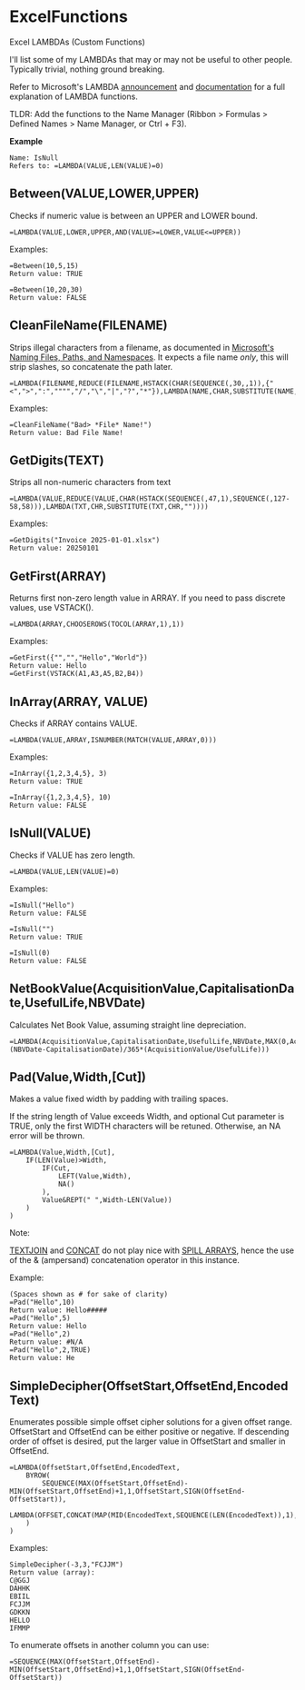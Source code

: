 # ExcelFunctions
Excel LAMBDAs (Custom Functions)

I'll list some of my LAMBDAs that may or may not be useful to other people. Typically trivial, nothing ground breaking.

Refer to Microsoft's LAMBDA [announcement](https://techcommunity.microsoft.com/blog/excelblog/announcing-lambda-helper-functions-lambdas-as-arguments-and-more/2576648) and [documentation](https://support.microsoft.com/en-au/office/lambda-function-bd212d27-1cd1-4321-a34a-ccbf254b8b67) for a full explanation of LAMBDA functions.

TLDR: Add the functions to the Name Manager (Ribbon > Formulas > Defined Names > Name Manager, or Ctrl + F3).

**Example**
```
Name: IsNull
Refers to: =LAMBDA(VALUE,LEN(VALUE)=0)
```

## Between(VALUE,LOWER,UPPER)
Checks if numeric value is between an UPPER and LOWER bound.
```
=LAMBDA(VALUE,LOWER,UPPER,AND(VALUE>=LOWER,VALUE<=UPPER))
```
Examples:
```
=Between(10,5,15)
Return value: TRUE

=Between(10,20,30)
Return value: FALSE
```

## CleanFileName(FILENAME)
Strips illegal characters from a filename, as documented in [Microsoft's Naming Files, Paths, and Namespaces](https://learn.microsoft.com/en-us/windows/win32/fileio/naming-a-file).
It expects a file name *only*, this will strip slashes, so concatenate the path later.
```
=LAMBDA(FILENAME,REDUCE(FILENAME,HSTACK(CHAR(SEQUENCE(,30,,1)),{"<",">",":","""","/","\","|","?","*"}),LAMBDA(NAME,CHAR,SUBSTITUTE(NAME,CHAR,""))))
```
Examples:
```
=CleanFileName("Bad> *File* Name!")
Return value: Bad File Name!

```

## GetDigits(TEXT)
Strips all non-numeric characters from text
```
=LAMBDA(VALUE,REDUCE(VALUE,CHAR(HSTACK(SEQUENCE(,47,1),SEQUENCE(,127-58,58))),LAMBDA(TXT,CHR,SUBSTITUTE(TXT,CHR,""))))
```
Examples:
```
=GetDigits("Invoice 2025-01-01.xlsx")
Return value: 20250101
```

## GetFirst(ARRAY)
Returns first non-zero length value in ARRAY.
If you need to pass discrete values, use VSTACK().
```
=LAMBDA(ARRAY,CHOOSEROWS(TOCOL(ARRAY,1),1))
```
Examples:
```
=GetFirst({"","","Hello","World"})
Return value: Hello
=GetFirst(VSTACK(A1,A3,A5,B2,B4))
```

## InArray(ARRAY, VALUE)
Checks if ARRAY contains VALUE.
```
=LAMBDA(VALUE,ARRAY,ISNUMBER(MATCH(VALUE,ARRAY,0)))
```
Examples:
```
=InArray({1,2,3,4,5}, 3)
Return value: TRUE

=InArray({1,2,3,4,5}, 10)
Return value: FALSE
```

## IsNull(VALUE)
Checks if VALUE has zero length.
```
=LAMBDA(VALUE,LEN(VALUE)=0)
```
Examples:
```
=IsNull("Hello")
Return value: FALSE

=IsNull("")
Return value: TRUE

=IsNull(0)
Return value: FALSE
```

## NetBookValue(AcquisitionValue,CapitalisationDate,UsefulLife,NBVDate)
Calculates Net Book Value, assuming straight line depreciation.
```
=LAMBDA(AcquisitionValue,CapitalisationDate,UsefulLife,NBVDate,MAX(0,AcquisitionValue-(NBVDate-CapitalisationDate)/365*(AcquisitionValue/UsefulLife)))
```

## Pad(Value,Width,[Cut])
Makes a value fixed width by padding with trailing spaces.

If the string length of Value exceeds Width, and optional Cut parameter is TRUE, only the first WIDTH characters will be retuned. Otherwise, an NA error will be thrown.
```
=LAMBDA(Value,Width,[Cut],
    IF(LEN(Value)>Width,
        IF(Cut,
            LEFT(Value,Width),
            NA()
        ),
        Value&REPT(" ",Width-LEN(Value))
    )
)
```
Note:

[TEXTJOIN](https://support.microsoft.com/en-au/office/textjoin-function-357b449a-ec91-49d0-80c3-0e8fc845691c) and [CONCAT](https://support.microsoft.com/en-au/office/concat-function-9b1a9a3f-94ff-41af-9736-694cbd6b4ca2) do not play nice with [SPILL ARRAYS](https://support.microsoft.com/en-au/office/dynamic-array-formulas-and-spilled-array-behavior-205c6b06-03ba-4151-89a1-87a7eb36e531), hence the use of the &amp; (ampersand) concatenation operator in this instance.

Example:
```
(Spaces shown as # for sake of clarity)
=Pad("Hello",10)
Return value: Hello#####
=Pad("Hello",5)
Return value: Hello
=Pad("Hello",2)
Return value: #N/A
=Pad("Hello",2,TRUE)
Return value: He
```

## SimpleDecipher(OffsetStart,OffsetEnd,EncodedText)
Enumerates possible simple offset cipher solutions for a given offset range. OffsetStart and OffsetEnd can be either positive or negative.  If descending order of offset is desired, put the larger value in OffsetStart and smaller in OffsetEnd.
```
=LAMBDA(OffsetStart,OffsetEnd,EncodedText,
    BYROW(
        SEQUENCE(MAX(OffsetStart,OffsetEnd)-MIN(OffsetStart,OffsetEnd)+1,1,OffsetStart,SIGN(OffsetEnd-OffsetStart)),
        LAMBDA(OFFSET,CONCAT(MAP(MID(EncodedText,SEQUENCE(LEN(EncodedText)),1),LAMBDA(CHR,CHAR(CODE(CHR)+OFFSET)))))
    )
)
```

Examples:
```
SimpleDecipher(-3,3,"FCJJM")
Return value (array):
C@GGJ
DAHHK
EBIIL
FCJJM
GDKKN
HELLO
IFMMP
```
To enumerate offsets in another column you can use:
```
=SEQUENCE(MAX(OffsetStart,OffsetEnd)-MIN(OffsetStart,OffsetEnd)+1,1,OffsetStart,SIGN(OffsetEnd-OffsetStart))
```

